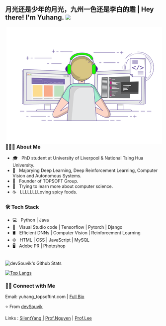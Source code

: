 <h2>月光还是少年的月光，九州一色还是李白的霜 | Hey there! I'm Yuhang. <img src="https://github.com/souvikguria98/souvikguria98/blob/master/Hi.gif" width="25"></h2>
<img align="right" alt="GIF" src="https://raw.githubusercontent.com/devSouvik/devSouvik/master/gif3.gif" width="500"/>

<h3> 👨🏻‍💻 About Me </h3>

- 🎓 &nbsp; PhD student at University of Liverpool & National Tsing Hua University.
- 🤔 &nbsp; Majorying Deep Learning, Deep Reinforcement Learning, Computer Vision and Autonomous Systems.
- 💼 &nbsp; Founder of TOPSOFT Group.
- 🌱 &nbsp; Trying to learn more about computer science.
- ☕ &nbsp; LLLLLLLLoving spicy foods.

<h3>🛠 Tech Stack</h3>

- 💻 &nbsp; Python | Java 
- 🔧 &nbsp; Visual Studio code | Tensorflow | Pytorch | Django
- 🛢 &nbsp; Efficient DNNs | Computer Vision | Reinforcement Learning
- 🌐 &nbsp; HTML | CSS | JavaScript | MySQL
- 🖥 &nbsp; Adobe PR | Photoshop 

<br>

<img align="center" src="https://github-readme-stats.vercel.app/api?username=HuskyKingdom&include_all_commits=true&count_private=true&show_icons=true&line_height=20&title_color=7A7ADB&icon_color=2234AE&text_color=D3D3D3&bg_color=0,000000,130F40" alt="devSouvik's Github Stats">

</br>

[![Top Langs](https://github-readme-stats.vercel.app/api/top-langs/?username=HuskyKingdom&layout=compact&text_color=daf7dc&bg_color=151515)](https://github.com/devSouvik/github-readme-stats)


<h3> 🤝🏻 Connect with Me </h3>

<p align="center">
<p> Email: yuhang_topsoftint.com | <a href="https://yuhang.topsoftint.com/"> Full Bio </a> </p>
</p>

⭐️ From [devSouvik](https://github.com/devSouvik) 

Links : <a href="https://github.com/568875138"> SilentYang </a> | [Prof.Nguyen](https://www.csc.liv.ac.uk/~anguyen/) | [Prof.Lee](https://github.com/chunyilee)
